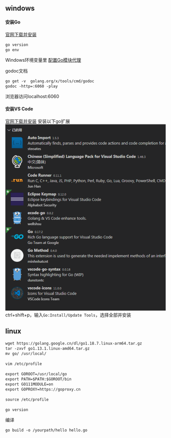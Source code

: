 ## windows
#### 安装Go
[官网下载并安装](https://golang.org/dl/)
```
go version
go env
```
Windows环境变量里 [配置Go模块代理](https://goproxy.cn/)

godoc文档
```
go get -v  golang.org/x/tools/cmd/godoc
godoc -http=:6060 -play
```
浏览器访问localhost:6060

#### 安装VS Code
[官网下载并安装]([https://code.visualstudio.com/](https://code.visualstudio.com/))
安装以下go扩展
![](../images/微信图片_20201013153210.png)
ctrl+shift+p，输入`Go:Install/Update Tools`，选择全部并安装

## linux
```
wget https://golang.google.cn/dl/go1.18.7.linux-arm64.tar.gz
tar -zxvf go1.13.1.linux-amd64.tar.gz
mv go/ /usr/local/

vim /etc/profile

export GOROOT=/usr/local/go
export PATH=$PATH:$GOROOT/bin
export GO111MODULE=on
export GOPROXY=https://goproxy.cn

source /etc/profile

go version

```
编译
```
go build -o /yourpath/hello hello.go
```
